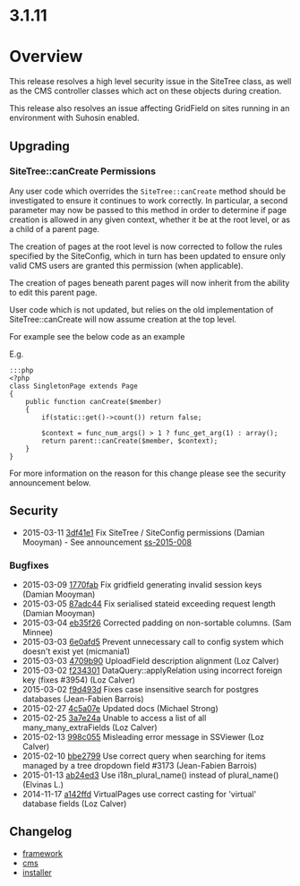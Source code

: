 # 3.1.11

# Overview

This release resolves a high level security issue in the SiteTree class, as well as 
the CMS controller classes which act on these objects during creation.

This release also resolves an issue affecting GridField on sites running in
an environment with Suhosin enabled.

## Upgrading

### SiteTree::canCreate Permissions

Any user code which overrides the `SiteTree::canCreate` method should be investigated to
ensure it continues to work correctly. In particular, a second parameter may now be passed
to this method in order to determine if page creation is allowed in any given context, whether
it be at the root level, or as a child of a parent page.

The creation of pages at the root level is now corrected to follow the rules specified 
by the SiteConfig, which in turn has been updated to ensure only valid CMS users are
granted this permission (when applicable).

The creation of pages beneath parent pages will now inherit from the ability to edit
this parent page.

User code which is not updated, but relies on the old implementation of SiteTree::canCreate will
now assume creation at the top level.

For example see the below code as an example

E.g.

	:::php
	<?php
	class SingletonPage extends Page 
	{
		public function canCreate($member) 
		{
			if(static::get()->count()) return false;
		
			$context = func_num_args() > 1 ? func_get_arg(1) : array();
			return parent::canCreate($member, $context);
		}
	}

For more information on the reason for this change please see the security announcement below.

## Security

 * 2015-03-11 [3df41e1](https://github.com/silverstripe/silverstripe-cms/commit/3df41e1) Fix SiteTree / SiteConfig permissions (Damian Mooyman) - See announcement [ss-2015-008](http://www.silverstripe.org/software/download/security-releases/ss-2015-008-sitetree-creation-permission-vulnerability)

### Bugfixes
 
 * 2015-03-09 [1770fab](https://github.com/silverstripe/sapphire/commit/1770fab) Fix gridfield generating invalid session keys (Damian Mooyman)
 * 2015-03-05 [87adc44](https://github.com/silverstripe/sapphire/commit/87adc44) Fix serialised stateid exceeding request length (Damian Mooyman)
 * 2015-03-04 [eb35f26](https://github.com/silverstripe/sapphire/commit/eb35f26) Corrected padding on non-sortable columns. (Sam Minnee)
 * 2015-03-03 [6e0afd5](https://github.com/silverstripe/sapphire/commit/6e0afd5) Prevent unnecessary call to config system which doesn't exist yet (micmania1)
 * 2015-03-03 [4709b90](https://github.com/silverstripe/sapphire/commit/4709b90) UploadField description alignment (Loz Calver)
 * 2015-03-02 [f234301](https://github.com/silverstripe/sapphire/commit/f234301) DataQuery::applyRelation using incorrect foreign key (fixes #3954) (Loz Calver)
 * 2015-03-02 [f9d493d](https://github.com/silverstripe/sapphire/commit/f9d493d) Fixes case insensitive search for postgres databases (Jean-Fabien Barrois)
 * 2015-02-27 [4c5a07e](https://github.com/silverstripe/sapphire/commit/4c5a07e) Updated docs (Michael Strong)
 * 2015-02-25 [3a7e24a](https://github.com/silverstripe/sapphire/commit/3a7e24a) Unable to access a list of all many_many_extraFields (Loz Calver)
 * 2015-02-13 [998c055](https://github.com/silverstripe/sapphire/commit/998c055) Misleading error message in SSViewer (Loz Calver)
 * 2015-02-10 [bbe2799](https://github.com/silverstripe/sapphire/commit/bbe2799) Use correct query when searching for items managed by a tree dropdown field #3173 (Jean-Fabien Barrois)
 * 2015-01-13 [ab24ed3](https://github.com/silverstripe/sapphire/commit/ab24ed3) Use i18n_plural_name() instead of plural_name() (Elvinas L.)
 * 2014-11-17 [a142ffd](https://github.com/silverstripe/silverstripe-cms/commit/a142ffd) VirtualPages use correct casting for 'virtual' database fields (Loz Calver)

## Changelog

 * [framework](https://github.com/silverstripe/silverstripe-framework/releases/tag/3.1.11)
 * [cms](https://github.com/silverstripe/silverstripe-cms/releases/tag/3.1.11)
 * [installer](https://github.com/silverstripe/silverstripe-installer/releases/tag/3.1.11)
